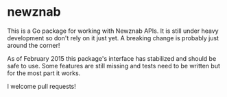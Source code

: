 newznab
=======

This is a Go package for working with Newznab APIs. It is still under heavy
development so don't rely on it just yet. A breaking change is probably just
around the corner!

As of February 2015 this package's interface has stabilized and should be safe
to use. Some features are still missing and tests need to be written but for the
most part it works.

I welcome pull requests!
